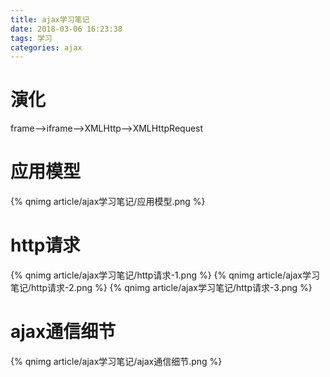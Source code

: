 ```yaml
---
title: ajax学习笔记
date: 2018-03-06 16:23:38
tags: 学习
categories: ajax
---
```

# 演化
frame-->iframe-->XMLHttp-->XMLHttpRequest

# 应用模型
{% qnimg article/ajax学习笔记/应用模型.png %}

# http请求
{% qnimg article/ajax学习笔记/http请求-1.png %}
{% qnimg article/ajax学习笔记/http请求-2.png %}
{% qnimg article/ajax学习笔记/http请求-3.png %}

# ajax通信细节
{% qnimg article/ajax学习笔记/ajax通信细节.png %}